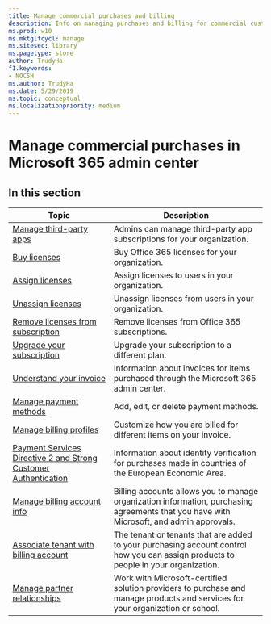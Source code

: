 ```yaml
---
title: Manage commercial purchases and billing
description: Info on managing purchases and billing for commercial customers. 
ms.prod: w10
ms.mktglfcycl: manage
ms.sitesec: library
ms.pagetype: store
author: TrudyHa
f1.keywords:
- NOCSH
ms.author: TrudyHa
ms.date: 5/29/2019
ms.topic: conceptual
ms.localizationpriority: medium
---
```


# Manage commercial purchases in Microsoft 365 admin center

## In this section

| Topic | Description |
| ----- | ----------- |
| [Manage third-party apps](manage-saas-apps.md) | Admins can manage third-party app subscriptions for your organization. |
| [Buy licenses](https://docs.microsoft.com/office365/admin/subscriptions-and-billing/buy-licenses?view=o365-worldwide) | Buy Office 365 licenses for your organization. |
| [Assign licenses](https://docs.microsoft.com/office365/admin/manage/assign-licenses-to-users?view=o365-worldwide) | Assign licenses to users in your organization. |
| [Unassign licenses](https://docs.microsoft.com/office365/admin/manage/remove-licenses-from-users?view=o365-worldwide) | Unassign licenses from users in your organization. |
| [Remove licenses from subscription](https://docs.microsoft.com/office365/admin/subscriptions-and-billing/remove-licenses-from-subscription?view=o365-worldwide) | Remove licenses from Office 365 subscriptions. |
| [Upgrade your subscription](https://docs.microsoft.com/office365/admin/subscriptions-and-billing/upgrade-to-different-plan) | Upgrade your subscription to a different plan. |
| [Understand your invoice](/microsoft-365/commerce/billing-and-payments/understand-your-invoice) | Information about invoices for items purchased through the Microsoft 365 admin center. |
| [Manage payment methods](https://docs.microsoft.com/office365/Admin/subscriptions-and-billing/add-update-or-remove-credit-card-or-bank-account) | Add, edit, or delete payment methods. |
| [Manage billing profiles](/microsoft-365/commerce/billing-and-payments/manage-billing-profiles) | Customize how you are billed for different items on your invoice. |
| [Payment Services Directive 2 and Strong Customer Authentication](/microsoft-365/commerce/billing-and-payments/psd2) | Information about identity verification for purchases made in countries of the European Economic Area. |
| [Manage billing account info](https://docs.microsoft.com/microsoft-store/update-microsoft-store-for-business-account-settings) | Billing accounts allows you to manage organization information, purchasing agreements that you have with Microsoft, and admin approvals. |
| [Associate tenant with billing account](https://docs.microsoft.com/microsoft-store/manage-mpsa-software-microsoft-store-for-business) | The tenant or tenants that are added to your purchasing account control how you can assign products to people in your organization. |
| [Manage partner relationships](https://docs.microsoft.com/microsoft-store/work-with-partner-microsoft-store-business) | Work with Microsoft-certified solution providers to purchase and manage products and services for your organization or school. |
